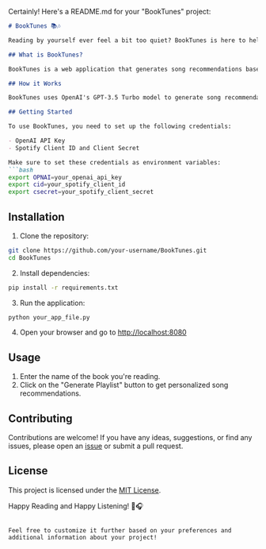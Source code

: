 Certainly! Here's a README.md for your "BookTunes" project:

```markdown
# BookTunes 📚🎶

Reading by yourself ever feel a bit too quiet? BookTunes is here to help you out with a personalized playlist made especially for your book (and you ❤️).

## What is BookTunes?

BookTunes is a web application that generates song recommendations based on the vibe of the book you're currently reading. It creates a unique playlist to enhance your reading experience.

## How it Works

BookTunes uses OpenAI's GPT-3.5 Turbo model to generate song recommendations. Simply enter the name of your book, and BookTunes will create a playlist tailored to the mood of the book.

## Getting Started

To use BookTunes, you need to set up the following credentials:

- OpenAI API Key
- Spotify Client ID and Client Secret

Make sure to set these credentials as environment variables:
```bash
export OPNAI=your_openai_api_key
export cid=your_spotify_client_id
export csecret=your_spotify_client_secret
```

## Installation

1. Clone the repository:

```bash
git clone https://github.com/your-username/BookTunes.git
cd BookTunes
```

2. Install dependencies:

```bash
pip install -r requirements.txt
```

3. Run the application:

```bash
python your_app_file.py
```

4. Open your browser and go to [http://localhost:8080](http://localhost:8080)

## Usage

1. Enter the name of the book you're reading.
2. Click on the "Generate Playlist" button to get personalized song recommendations.

## Contributing

Contributions are welcome! If you have any ideas, suggestions, or find any issues, please open an [issue](https://github.com/your-username/BookTunes/issues) or submit a pull request.

## License

This project is licensed under the [MIT License](LICENSE).

Happy Reading and Happy Listening! 📖🎧
```

Feel free to customize it further based on your preferences and additional information about your project!

